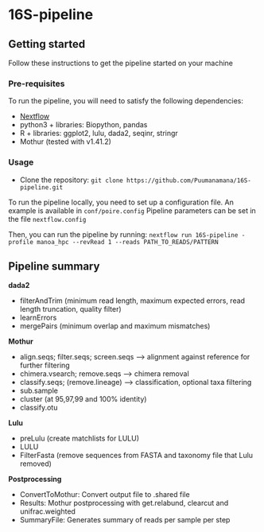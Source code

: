 # 16S-pipeline

## Getting started

Follow these instructions to get the pipeline started on your machine

### Pre-requisites

To run the pipeline, you will need to satisfy the following dependencies:

- [Nextflow](https://www.nextflow.io/docs/latest/getstarted.html)
- python3 + libraries: Biopython, pandas
- R + libraries: ggplot2, lulu, dada2, seqinr, stringr
- Mothur (tested with v1.41.2) 

### Usage

- Clone the repository:
`git clone https://github.com/Puumanamana/16S-pipeline.git`

To run the pipeline locally, you need to set up a configuration file. An example is available in `conf/poire.config`
Pipeline parameters can be set in the file `nextflow.config`

Then, you can run the pipeline by running:
`nextflow run 16S-pipeline -profile manoa_hpc --revRead 1 --reads PATH_TO_READS/PATTERN`

## Pipeline summary

**dada2**
- filterAndTrim (minimum read length, maximum expected errors, read length truncation, quality filter)
- learnErrors
- mergePairs (minimum overlap and maximum mismatches)

**Mothur**
- align.seqs; filter.seqs; screen.seqs  --> alignment against reference for further filtering
- chimera.vsearch; remove.seqs          --> chimera removal
- classify.seqs; (remove.lineage)       --> classification, optional taxa filtering
- sub.sample
- cluster (at 95,97,99 and 100% identity)
- classify.otu

**Lulu**
- preLulu (create matchlists for LULU)
- LULU
- FilterFasta (remove sequences from FASTA and taxonomy file that Lulu removed)

**Postprocessing**
- ConvertToMothur: Convert output file to .shared file
- Results: Mothur postprocessing with get.relabund, clearcut and unifrac.weighted
- SummaryFile: Generates summary of reads per sample per step
